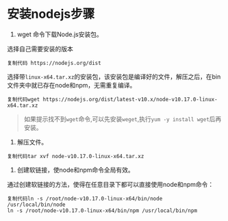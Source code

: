 # 安装nodejs步骤

1. wget 命令下载Node.js安装包。

选择自己需要安装的版本

```
复制代码 https://nodejs.org/dist
```

选择带`linux-x64.tar.xz`的安装包，该安装包是编译好的文件，解压之后，在bin文件夹中就已存在node和npm，无需重复编译。

```
复制代码wget https://nodejs.org/dist/latest-v10.x/node-v10.17.0-linux-x64.tar.xz  
```

> 如果提示找不到`wget`命令,可以先安装`weget`,执行`yum -y install wget`后再安装。

1. 解压文件。

```
复制代码tar xvf node-v10.17.0-linux-x64.tar.xz 
```

1. 创建软链接，使node和npm命令全局有效。

通过创建软链接的方法，使得在任意目录下都可以直接使用node和npm命令：

```
复制代码ln -s /root/node-v10.17.0-linux-x64/bin/node /usr/local/bin/node
ln -s /root/node-v10.17.0-linux-x64/bin/npm /usr/local/bin/npm
```



